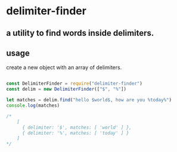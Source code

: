 # delimiter-finder
a utility to find words inside delimiters.
---

## usage
create a new object with an array of delimiters.

```javascript

const DelimiterFinder = require("delimiter-finder")
const delim = new DelimiterFinder(["$", "%"])

let matches = delim.find("hello $world$, how are you %today%")
console.log(matches)

/*
	[
	  { delimiter: '$', matches: [ 'world' ] },
	  { delimiter: '%', matches: [ 'today' ] }
	]
*/

````
